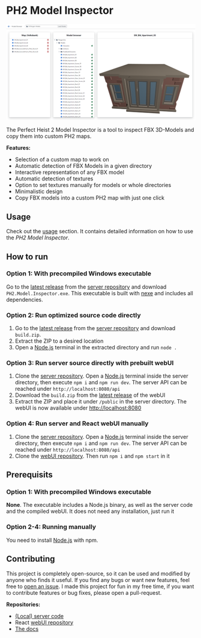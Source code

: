 # PH2 Model Inspector

<img src="https://github.com/SoulKa/ph2-model-inspector-docs/blob/main/screenshots/model-browser.png?raw=true" width="800">

The Perfect Heist 2 Model Inspector is a tool to inspect FBX 3D-Models and copy them into custom PH2 maps.

**Features:**
- Selection of a custom map to work on
- Automatic detection of FBX Models in a given directory
- Interactive representation of any FBX model
- Automatic detection of textures
- Option to set textures manually for models or whole directories
- Minimalistic design
- Copy FBX models into a custom PH2 map with just one click

## Usage

Check out the [usage](https://soulka.github.io/ph2-model-inspector-docs/usage) section. It contains detailed information on how to use the *PH2 Model Inspector*.

## How to run

### Option 1: With precompiled Windows executable

Go to the [latest release](https://github.com/SoulKa/ph2-model-inspector-server/releases/latest) from the [server repository](https://github.com/SoulKa/ph2-model-inspector-server) and download `PH2.Model.Inspector.exe`. This executable is built with [nexe](https://github.com/nexe/nexe) and includes all dependencies.

### Option 2: Run optimized source code directly

1. Go to the [latest release](https://github.com/SoulKa/ph2-model-inspector-server/releases/latest) from the [server repository](https://github.com/SoulKa/ph2-model-inspector-server) and download `build.zip`.
2. Extract the ZIP to a desired location
3. Open a [Node.js](https://nodejs.org/) terminal in the extracted directory and run `node .`

### Option 3: Run server source directly with prebuilt webUI

1. Clone the [server repository](https://github.com/SoulKa/ph2-model-inspector-server). Open a [Node.js](https://nodejs.org/) terminal inside the server directory, then execute `npm i` and `npm run dev`. The server API can be reached under `http://localhost:8080/api`
2. Download the `build.zip` from the [latest release](https://github.com/SoulKa/ph2-model-inspector-client/releases/latest) of the webUI
3. Extract the ZIP and place it under `/public` in the server directory. The webUI is now available under [http://localhost:8080](http://localhost:8080)

### Option 4: Run server and React webUI manually

1. Clone the [server repository](https://github.com/SoulKa/ph2-model-inspector-server). Open a [Node.js](https://nodejs.org/) terminal inside the server directory, then execute `npm i` and `npm run dev`. The server API can be reached under `http://localhost:8080/api`
2. Clone the [webUI repository](https://github.com/SoulKa/ph2-model-inspector-client). Then run `npm i` and `npm start` in it

## Prerequisits

### Option 1: With precompiled Windows executable
**None**. The executable includes a Node.js binary, as well as the server code and the compiled webUI. It does not need any installation, just run it

### Option 2-4: Running manually
You need to install [Node.js](https://nodejs.org/) with npm.

## Contributing

This project is completely open-source, so it can be used and modified by anyone who finds it useful. If you find any bugs or want new features, feel free to [open an issue](https://github.com/SoulKa/ph2-model-inspector-server/issues/new). I made this project for fun in my free time, if you want to contribute features or bug fixes, please open a pull-request.

**Repositories:**
- [(Local) server code](https://github.com/SoulKa/ph2-model-inspector-server)
- React [webUI repository](https://github.com/SoulKa/ph2-model-inspector-client)
- [The docs](https://github.com/SoulKa/ph2-model-inspector-docs)